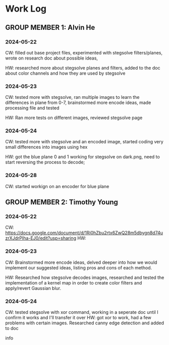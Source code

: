 # Work Log

## GROUP MEMBER 1: Alvin He

### 2024-05-22
CW: filled out base project files, experimented with stegsolve filters/planes, wrote on research doc about possible ideas,

HW: researched more about stegsolve planes and filters, added to the doc about color channels and how they are used by stegsolve

### 2024-05-23
CW: tested more with stegsolve, ran multiple images to learn the differences in plane from 0-7, brainstormed more encode ideas, made processing file and tested

HW: Ran more tests on different images, reviewed stegsolve page

### 2024-05-24
CW: tested more with stegsolve and an encoded image, started coding very small differences into images using hex

HW: got the blue plane 0 and 1 working for stegsolve on dark.png, need to start reversing the process to decode;

### 2024-05-28
CW: started workign on an encoder for blue plane



## GROUP MEMBER 2: Timothy Young

### 2024-05-22
CW: https://docs.google.com/document/d/1Ri0hZbu2rtx6ZwQ28m5dbygn8d74uzrXJdrPIha-EJ0/edit?usp=sharing
HW:
### 2024-05-23
CW: Brainstormed more encode ideas, delved deeper into how we would implement our suggested ideas, listing pros and cons of each method.

HW: Researched how stegsolve decodes images, researched and tested the implementation of a kernel map in order to create color filters and apply/revert Gaussian blur.  

### 2024-05-24
CW: tested stegsolve with xor command, working in a seperate doc until I confirm it works and I'll transfer it over
HW: got xor to work, had a few problems with certain images. Researched canny edge detection and added to doc

info
